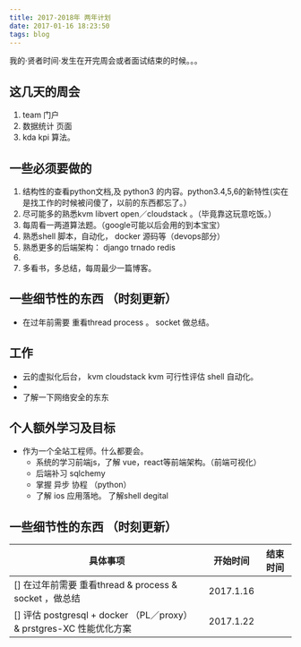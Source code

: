 ```yaml
---
title: 2017-2018年 两年计划
date: 2017-01-16 18:23:50
tags: blog
---
```


我的·贤者时间·发生在开完周会或者面试结束的时候。。。
<!--more-->

## 这几天的周会

1. team 门户
2. 数据统计 页面
3. kda kpi 算法。


## 一些必须要做的

1. 结构性的查看python文档,及 python3 的内容。python3.4,5,6的新特性(实在是找工作的时候被问傻了，以前的东西都忘了。）
2. 尽可能多的熟悉kvm libvert open／cloudstack 。（毕竟靠这玩意吃饭。）
3. 每周看一两道算法题。（google可能以后会用的到本宝宝）
3. 熟悉shell 脚本，自动化， docker 源码等（devops部分）
4. 熟悉更多的后端架构： django trnado redis
5.
6. 多看书，多总结，每周最少一篇博客。


## 一些细节性的东西 （时刻更新）

- 在过年前需要 重看thread process 。 socket  做总结。


## 工作

- 云的虚拟化后台， kvm cloudstack kvm 可行性评估 shell 自动化。
-
- 了解一下网络安全的东东

## 个人额外学习及目标

- 作为一个全站工程师。什么都要会。
    - 系统的学习前端js，了解 vue，react等前端架构。（前端可视化）
    - 后端补习 sqlchemy
    - 掌握 异步 协程 （python）
    - 了解 ios 应用落地。 了解shell degital


## 一些细节性的东西 （时刻更新）


| 具体事项 | 开始时间 | 结束时间 |
|---------|:------------:|:-------------:|
|[] 在过年前需要 重看thread & process & socket ，做总结 | 2017.1.16 | |
| [] 评估 postgresql + docker （PL／proxy） & prstgres-XC 性能优化方案 |2017.1.22| |
